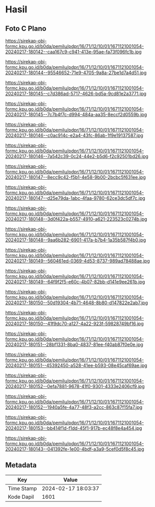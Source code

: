 # Hasil

## Foto C Plano

https://sirekap-obj-formc.kpu.go.id/b0da/pemilu/pdpr/16/71/12/10/01/1671121001054-20240217-180142--caa167c9-c941-413e-95ae-fa73f096fc1b.jpg

https://sirekap-obj-formc.kpu.go.id/b0da/pemilu/pdpr/16/71/12/10/01/1671121001054-20240217-180144--95546652-71e9-4705-9a8a-27be1d7a4d51.jpg

https://sirekap-obj-formc.kpu.go.id/b0da/pemilu/pdpr/16/71/12/10/01/1671121001054-20240217-180145--c7d386ad-5717-4626-bd5a-9cd81e2a3771.jpg

https://sirekap-obj-formc.kpu.go.id/b0da/pemilu/pdpr/16/71/12/10/01/1671121001054-20240217-180145--7c7b4f7c-d994-484a-aa35-8eccf2d0559b.jpg

https://sirekap-obj-formc.kpu.go.id/b0da/pemilu/pdpr/16/71/12/10/01/1671121001054-20240217-180146--c0ac914c-e2a4-43fc-86ab-1f9e19137587.jpg

https://sirekap-obj-formc.kpu.go.id/b0da/pemilu/pdpr/16/71/12/10/01/1671121001054-20240217-180146--7a542c39-0c24-44e2-b5d6-f2c92501bd26.jpg

https://sirekap-obj-formc.kpu.go.id/b0da/pemilu/pdpr/16/71/12/10/01/1671121001054-20240217-180147--8ecc9c42-f5b1-4e58-9b00-2bcbc5f631ee.jpg

https://sirekap-obj-formc.kpu.go.id/b0da/pemilu/pdpr/16/71/12/10/01/1671121001054-20240217-180147--d25e79da-1abc-4faa-9780-62ce3dc5df7c.jpg

https://sirekap-obj-formc.kpu.go.id/b0da/pemilu/pdpr/16/71/12/10/01/1671121001054-20240217-180148--3d0f422a-b557-4910-a621-223523c0274b.jpg

https://sirekap-obj-formc.kpu.go.id/b0da/pemilu/pdpr/16/71/12/10/01/1671121001054-20240217-180148--9aa6b282-6901-417a-b7b4-1a35b587f4b0.jpg

https://sirekap-obj-formc.kpu.go.id/b0da/pemilu/pdpr/16/71/12/10/01/1671121001054-20240217-180149--560461ed-0369-4d53-8737-989ad78488ae.jpg

https://sirekap-obj-formc.kpu.go.id/b0da/pemilu/pdpr/16/71/12/10/01/1671121001054-20240217-180149--64f9f2f5-e60c-4b07-82bb-d141e9ee261b.jpg

https://sirekap-obj-formc.kpu.go.id/b0da/pemilu/pdpr/16/71/12/10/01/1671121001054-20240217-180150--50d19304-4b71-4648-8b80-d147822e2ab7.jpg

https://sirekap-obj-formc.kpu.go.id/b0da/pemilu/pdpr/16/71/12/10/01/1671121001054-20240217-180150--41f9dc70-a127-4a22-923f-59828749bf16.jpg

https://sirekap-obj-formc.kpu.go.id/b0da/pemilu/pdpr/16/71/12/10/01/1671121001054-20240217-180151--28bf1331-8ba0-4837-81ee-f40ab87f0e0e.jpg

https://sirekap-obj-formc.kpu.go.id/b0da/pemilu/pdpr/16/71/12/10/01/1671121001054-20240217-180151--45392450-a528-41ee-b593-08e45caf69ae.jpg

https://sirekap-obj-formc.kpu.go.id/b0da/pemilu/pdpr/16/71/12/10/01/1671121001054-20240217-180152--0efa7881-9678-41f0-9301-4333e2406cf9.jpg

https://sirekap-obj-formc.kpu.go.id/b0da/pemilu/pdpr/16/71/12/10/01/1671121001054-20240217-180152--1940a5fe-4a77-48f3-a2cc-863c87f15fa7.jpg

https://sirekap-obj-formc.kpu.go.id/b0da/pemilu/pdpr/16/71/12/10/01/1671121001054-20240217-180153--bb414f1d-f1dd-45f1-917b-ec48f8e4a454.jpg

https://sirekap-obj-formc.kpu.go.id/b0da/pemilu/pdpr/16/71/12/10/01/1671121001054-20240217-180143--041392fe-1e00-4bdf-a3a9-5cef0d5f8c45.jpg


## Metadata

| Key        | Value               |
| ---------- | ------------------- |
| Time Stamp | 2024-02-17 18:03:37 |
| Kode Dapil | 1601                |



